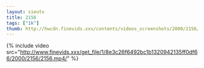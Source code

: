 ```yaml
--- 
layout: sieutv
title: 2156
tags: ["1k"]
thumb: http://hwcdn.finevids.xxx/contents/videos_screenshots/2000/2156/preview.mp4.jpg
---
```

{% include video src="http://www.finevids.xxx/get_file/1/8e3c26f6492bc1b1320942135ff0df66/2000/2156/2156.mp4/" %} 
